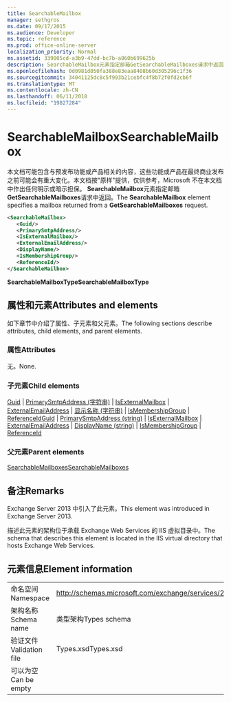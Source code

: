 ```yaml
---
title: SearchableMailbox
manager: sethgros
ms.date: 09/17/2015
ms.audience: Developer
ms.topic: reference
ms.prod: office-online-server
localization_priority: Normal
ms.assetid: 339005cd-a3b9-47dd-bc7b-a860b699625b
description: SearchableMailbox元素指定邮箱GetSearchableMailboxes请求中返回。
ms.openlocfilehash: 0d0981d050fa388e83eaa8408b60d305296c1f36
ms.sourcegitcommit: 34041125dc8c5f993b21cebfc4f8b72f0fd2cb6f
ms.translationtype: MT
ms.contentlocale: zh-CN
ms.lasthandoff: 06/11/2018
ms.locfileid: "19827284"
---
```

# <a name="searchablemailbox"></a><span data-ttu-id="8ef44-103">SearchableMailbox</span><span class="sxs-lookup"><span data-stu-id="8ef44-103">SearchableMailbox</span></span>

<span data-ttu-id="8ef44-104">本文档可能包含与预发布功能或产品相关的内容，这些功能或产品在最终商业发布之前可能会有重大变化。本文档按"原样"提供，仅供参考，Microsoft 不在本文档中作出任何明示或暗示担保。 **SearchableMailbox**元素指定邮箱 **GetSearchableMailboxes**请求中返回。</span><span class="sxs-lookup"><span data-stu-id="8ef44-104">The **SearchableMailbox** element specifies a mailbox returned from a **GetSearchableMailboxes** request.</span></span> 
  
```XML
<SearchableMailbox>
   <Guid/>
   <PrimarySmtpAddress/>
   <IsExternalMailbox/>
   <ExternalEmailAddress/>
   <DisplayName/>
   <IsMembershipGroup/>
   <ReferenceId/>
</SearchableMailbox>
```

 <span data-ttu-id="8ef44-105">**SearchableMailboxType**</span><span class="sxs-lookup"><span data-stu-id="8ef44-105">**SearchableMailboxType**</span></span>
## <a name="attributes-and-elements"></a><span data-ttu-id="8ef44-106">属性和元素</span><span class="sxs-lookup"><span data-stu-id="8ef44-106">Attributes and elements</span></span>

<span data-ttu-id="8ef44-107">如下章节中介绍了属性、子元素和父元素。</span><span class="sxs-lookup"><span data-stu-id="8ef44-107">The following sections describe attributes, child elements, and parent elements.</span></span>
  
### <a name="attributes"></a><span data-ttu-id="8ef44-108">属性</span><span class="sxs-lookup"><span data-stu-id="8ef44-108">Attributes</span></span>

<span data-ttu-id="8ef44-109">无。</span><span class="sxs-lookup"><span data-stu-id="8ef44-109">None.</span></span>
  
### <a name="child-elements"></a><span data-ttu-id="8ef44-110">子元素</span><span class="sxs-lookup"><span data-stu-id="8ef44-110">Child elements</span></span>

<span data-ttu-id="8ef44-111">[Guid](guid-ex15websvcsotherref.md) | [PrimarySmtpAddress (字符串)](primarysmtpaddress-string.md) | [IsExternalMailbox](isexternalmailbox.md) | [ExternalEmailAddress](externalemailaddress.md) | [显示名称 (字符串)](displayname-string.md) | [IsMembershipGroup](ismembershipgroup.md) | [ReferenceId](referenceid.md)</span><span class="sxs-lookup"><span data-stu-id="8ef44-111">[Guid](guid-ex15websvcsotherref.md) | [PrimarySmtpAddress (string)](primarysmtpaddress-string.md) | [IsExternalMailbox](isexternalmailbox.md) | [ExternalEmailAddress](externalemailaddress.md) | [DisplayName (string)](displayname-string.md) | [IsMembershipGroup](ismembershipgroup.md) | [ReferenceId](referenceid.md)</span></span>
  
### <a name="parent-elements"></a><span data-ttu-id="8ef44-112">父元素</span><span class="sxs-lookup"><span data-stu-id="8ef44-112">Parent elements</span></span>

[<span data-ttu-id="8ef44-113">SearchableMailboxes</span><span class="sxs-lookup"><span data-stu-id="8ef44-113">SearchableMailboxes</span></span>](searchablemailboxes.md)
  
## <a name="remarks"></a><span data-ttu-id="8ef44-114">备注</span><span class="sxs-lookup"><span data-stu-id="8ef44-114">Remarks</span></span>

<span data-ttu-id="8ef44-115">Exchange Server 2013 中引入了此元素。</span><span class="sxs-lookup"><span data-stu-id="8ef44-115">This element was introduced in Exchange Server 2013.</span></span>
  
<span data-ttu-id="8ef44-116">描述此元素的架构位于承载 Exchange Web Services 的 IIS 虚拟目录中。</span><span class="sxs-lookup"><span data-stu-id="8ef44-116">The schema that describes this element is located in the IIS virtual directory that hosts Exchange Web Services.</span></span>
  
## <a name="element-information"></a><span data-ttu-id="8ef44-117">元素信息</span><span class="sxs-lookup"><span data-stu-id="8ef44-117">Element information</span></span>

|||
|:-----|:-----|
|<span data-ttu-id="8ef44-118">命名空间</span><span class="sxs-lookup"><span data-stu-id="8ef44-118">Namespace</span></span>  <br/> |http://schemas.microsoft.com/exchange/services/2006/types  <br/> |
|<span data-ttu-id="8ef44-119">架构名称</span><span class="sxs-lookup"><span data-stu-id="8ef44-119">Schema name</span></span>  <br/> |<span data-ttu-id="8ef44-120">类型架构</span><span class="sxs-lookup"><span data-stu-id="8ef44-120">Types schema</span></span>  <br/> |
|<span data-ttu-id="8ef44-121">验证文件</span><span class="sxs-lookup"><span data-stu-id="8ef44-121">Validation file</span></span>  <br/> |<span data-ttu-id="8ef44-122">Types.xsd</span><span class="sxs-lookup"><span data-stu-id="8ef44-122">Types.xsd</span></span>  <br/> |
|<span data-ttu-id="8ef44-123">可以为空</span><span class="sxs-lookup"><span data-stu-id="8ef44-123">Can be empty</span></span>  <br/> ||
   

